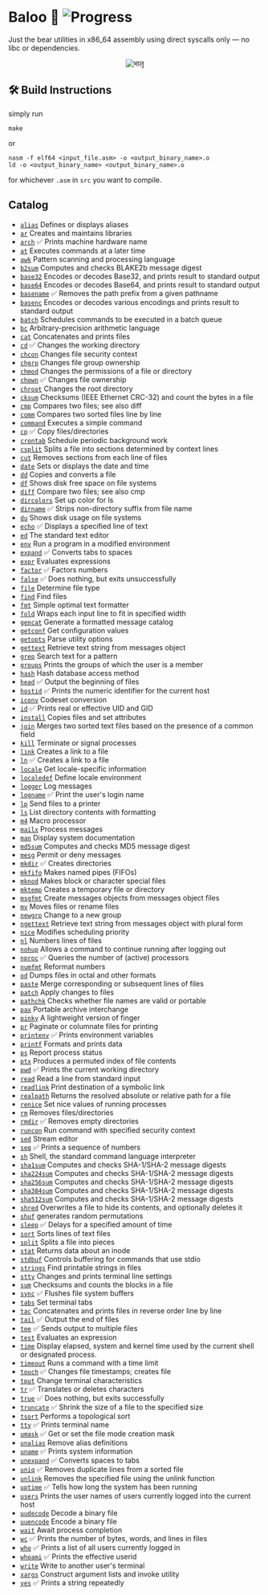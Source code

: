 # Baloo 🐻 ![Progress](https://img.shields.io/badge/progress-39%2F154%20done-brightgreen)
Just the bear utilities in x86_64 assembly using direct syscalls only — no libc or dependencies.
<center><img src="https://upload.wikimedia.org/wikipedia/commons/9/9f/The_second_jungle_book_%281895%29_%28Baloo%29.jpg" title=" भालू "></img></center>

## 🛠 Build Instructions
simply run
```
make
```
or
```
nasm -f elf64 <input_file.asm> -o <output_binary_name>.o
ld -o <output_binary_name> <output_binary_name>.o
```
for whichever `.asm` in `src` you want to compile.

## Catalog
- [`alias`](src/alias.asm) Defines or displays aliases
- [`ar`](src/ar.asm) Creates and maintains libraries
- [`arch`](src/arch.asm) ✅ Prints machine hardware name
- [`at`](src/at.asm) Executes commands at a later time
- [`awk`](src/awk.asm) Pattern scanning and processing language
- [`b2sum`](src/b2sum.asm) Computes and checks BLAKE2b message digest
- [`base32`](src/base32.asm) Encodes or decodes Base32, and prints result to standard output
- [`base64`](src/base64.asm) Encodes or decodes Base64, and prints result to standard output
- [`basename`](src/basename.asm) ✅ Removes the path prefix from a given pathname
- [`basenc`](src/basenc.asm) Encodes or decodes various encodings and prints result to standard output
- [`batch`](src/batch.asm) Schedules commands to be executed in a batch queue
- [`bc`](src/bc.asm) Arbitrary-precision arithmetic language
- [`cat`](src/cat.asm) Concatenates and prints files
- [`cd`](src/cd.asm) ✅ Changes the working directory
- [`chcon`](src/chcon.asm) Changes file security context
- [`chgrp`](src/chgrp.asm) Changes file group ownership
- [`chmod`](src/chmod.asm) Changes the permissions of a file or directory
- [`chown`](src/chown.asm) ✅ Changes file ownership
- [`chroot`](src/chroot.asm) Changes the root directory
- [`cksum`](src/cksum.asm) Checksums (IEEE Ethernet CRC-32) and count the bytes in a file
- [`cmp`](src/cmp.asm) Compares two files; see also diff
- [`comm`](src/comm.asm) Compares two sorted files line by line
- [`command`](src/command.asm) Executes a simple command
- [`cp`](src/cp.asm) ✅ Copy files/directories
- [`crontab`](src/crontab.asm) Schedule periodic background work
- [`csplit`](src/csplit.asm) Splits a file into sections determined by context lines
- [`cut`](src/cut.asm) Removes sections from each line of files
- [`date`](src/date.asm) Sets or displays the date and time
- [`dd`](src/dd.asm) Copies and converts a file
- [`df`](src/df.asm) Shows disk free space on file systems
- [`diff`](src/diff.asm) Compare two files; see also cmp
- [`dircolors`](src/dircolors.asm) Set up color for ls
- [`dirname`](src/dirname.asm) ✅ Strips non-directory suffix from file name
- [`du`](src/du.asm) Shows disk usage on file systems
- [`echo`](src/echo.asm) ✅ Displays a specified line of text
- [`ed`](src/ed.asm) The standard text editor
- [`env`](src/env.asm) Run a program in a modified environment
- [`expand`](src/expand.asm) ✅ Converts tabs to spaces
- [`expr`](src/expr.asm) Evaluates expressions
- [`factor`](src/factor.asm) ✅ Factors numbers
- [`false`](src/false.asm) ✅ Does nothing, but exits unsuccessfully
- [`file`](src/file.asm) Determine file type
- [`find`](src/find.asm) Find files
- [`fmt`](src/fmt.asm) Simple optimal text formatter
- [`fold`](src/fold.asm) Wraps each input line to fit in specified width
- [`gencat`](src/gencat.asm) Generate a formatted message catalog
- [`getconf`](src/getconf.asm) Get configuration values
- [`getopts`](src/getopts.asm) Parse utility options
- [`gettext`](src/gettext.asm) Retrieve text string from messages object
- [`grep`](src/grep.asm) Search text for a pattern
- [`groups`](src/groups.asm) Prints the groups of which the user is a member
- [`hash`](src/hash.asm) Hash database access method
- [`head`](src/head.asm) ✅ Output the beginning of files
- [`hostid`](src/hostid.asm) ✅ Prints the numeric identifier for the current host
- [`iconv`](src/iconv.asm) Codeset conversion
- [`id`](src/id.asm) ✅ Prints real or effective UID and GID
- [`install`](src/install.asm) Copies files and set attributes
- [`join`](src/join.asm) Merges two sorted text files based on the presence of a common field
- [`kill`](src/kill.asm) Terminate or signal processes
- [`link`](src/link.asm) Creates a link to a file
- [`ln`](src/ln.asm) ✅ Creates a link to a file
- [`locale`](src/locale.asm) Get locale-specific information
- [`localedef`](src/localedef.asm) Define locale environment
- [`logger`](src/logger.asm) Log messages
- [`logname`](src/logname.asm) ✅ Print the user's login name
- [`lp`](src/lp.asm) Send files to a printer
- [`ls`](src/ls.asm) List directory contents with formatting
- [`m4`](src/m4.asm) Macro processor
- [`mailx`](src/mailx.asm) Process messages
- [`man`](src/man.asm) Display system documentation
- [`md5sum`](src/md5sum.asm) Computes and checks MD5 message digest
- [`mesg`](src/mesg.asm) Permit or deny messages
- [`mkdir`](src/mkdir.asm) ✅ Creates directories
- [`mkfifo`](src/mkfifo.asm) Makes named pipes (FIFOs)
- [`mknod`](src/mknod.asm) Makes block or character special files
- [`mktemp`](src/mktemp.asm) Creates a temporary file or directory
- [`msgfmt`](src/msgfmt.asm) Create messages objects from messages object files
- [`mv`](src/mv.asm) Moves files or rename files
- [`newgrp`](src/newgrp.asm) Change to a new group
- [`ngettext`](src/ngettext.asm) Retrieve text string from messages object with plural form
- [`nice`](src/nice.asm) Modifies scheduling priority
- [`nl`](src/nl.asm) Numbers lines of files
- [`nohup`](src/nohup.asm) Allows a command to continue running after logging out
- [`nproc`](src/nproc.asm) ✅ Queries the number of (active) processors
- [`numfmt`](src/numfmt.asm) Reformat numbers
- [`od`](src/od.asm) Dumps files in octal and other formats
- [`paste`](src/paste.asm) Merge corresponding or subsequent lines of files
- [`patch`](src/patch.asm) Apply changes to files
- [`pathchk`](src/pathchk.asm) Checks whether file names are valid or portable
- [`pax`](src/pax.asm) Portable archive interchange
- [`pinky`](src/pinky.asm) A lightweight version of finger
- [`pr`](src/pr.asm) Paginate or columnate files for printing
- [`printenv`](src/printenv.asm) ✅ Prints environment variables
- [`printf`](src/printf.asm) Formats and prints data
- [`ps`](src/ps.asm) Report process status
- [`ptx`](src/ptx.asm) Produces a permuted index of file contents
- [`pwd`](src/pwd.asm) ✅ Prints the current working directory
- [`read`](src/read.asm) Read a line from standard input
- [`readlink`](src/readlink.asm) Print destination of a symbolic link
- [`realpath`](src/realpath.asm) Returns the resolved absolute or relative path for a file
- [`renice`](src/renice.asm) Set nice values of running processes
- [`rm`](src/rm.asm) Removes files/directories
- [`rmdir`](src/rmdir.asm) ✅ Removes empty directories
- [`runcon`](src/runcon.asm) Run command with specified security context
- [`sed`](src/sed.asm) Stream editor
- [`seq`](src/seq.asm) ✅ Prints a sequence of numbers
- [`sh`](src/sh.asm) Shell, the standard command language interpreter
- [`sha1sum`](src/sha1sum.asm) Computes and checks SHA-1/SHA-2 message digests
- [`sha224sum`](src/sha224sum.asm) Computes and checks SHA-1/SHA-2 message digests
- [`sha256sum`](src/sha256sum.asm) Computes and checks SHA-1/SHA-2 message digests
- [`sha384sum`](src/sha384sum.asm) Computes and checks SHA-1/SHA-2 message digests
- [`sha512sum`](src/sha512sum.asm) Computes and checks SHA-1/SHA-2 message digests
- [`shred`](src/shred.asm) Overwrites a file to hide its contents, and optionally deletes it
- [`shuf`](src/shuf.asm) generates random permutations
- [`sleep`](src/sleep.asm) ✅ Delays for a specified amount of time
- [`sort`](src/sort.asm) Sorts lines of text files
- [`split`](src/split.asm) Splits a file into pieces
- [`stat`](src/stat.asm) Returns data about an inode
- [`stdbuf`](src/stdbuf.asm) Controls buffering for commands that use stdio
- [`strings`](src/strings.asm) Find printable strings in files
- [`stty`](src/stty.asm) Changes and prints terminal line settings
- [`sum`](src/sum.asm) Checksums and counts the blocks in a file
- [`sync`](src/sync.asm) ✅ Flushes file system buffers
- [`tabs`](src/tabs.asm) Set terminal tabs
- [`tac`](src/tac.asm) Concatenates and prints files in reverse order line by line
- [`tail`](src/tail.asm) ✅ Output the end of files
- [`tee`](src/tee.asm) ✅ Sends output to multiple files
- [`test`](src/test.asm) Evaluates an expression
- [`time`](src/time.asm) Display elapsed, system and kernel time used by the current shell or designated process.
- [`timeout`](src/timeout.asm) Runs a command with a time limit
- [`touch`](src/touch.asm) ✅ Changes file timestamps; creates file
- [`tput`](src/tput.asm) Change terminal characteristics
- [`tr`](src/tr.asm) ✅ Translates or deletes characters
- [`true`](src/true.asm) ✅ Does nothing, but exits successfully
- [`truncate`](src/truncate.asm) ✅ Shrink the size of a file to the specified size
- [`tsort`](src/tsort.asm) Performs a topological sort
- [`tty`](src/tty.asm) ✅ Prints terminal name
- [`umask`](src/umask.asm) ✅ Get or set the file mode creation mask
- [`unalias`](src/unalias.asm) Remove alias definitions
- [`uname`](src/uname.asm) ✅ Prints system information
- [`unexpand`](src/unexpand.asm) ✅ Converts spaces to tabs
- [`uniq`](src/uniq.asm) ✅ Removes duplicate lines from a sorted file
- [`unlink`](src/unlink.asm) Removes the specified file using the unlink function
- [`uptime`](src/uptime.asm) ✅ Tells how long the system has been running
- [`users`](src/users.asm) Prints the user names of users currently logged into the current host
- [`uudecode`](src/uudecode.asm) Decode a binary file
- [`uuencode`](src/uuencode.asm) Encode a binary file
- [`wait`](src/wait.asm) Await process completion
- [`wc`](src/wc.asm) ✅ Prints the number of bytes, words, and lines in files
- [`who`](src/who.asm) ✅ Prints a list of all users currently logged in
- [`whoami`](src/whoami.asm) ✅ Prints the effective userid
- [`write`](src/write.asm) Write to another user's terminal
- [`xargs`](src/xargs.asm) Construct argument lists and invoke utility
- [`yes`](src/yes.asm) ✅ Prints a string repeatedly
